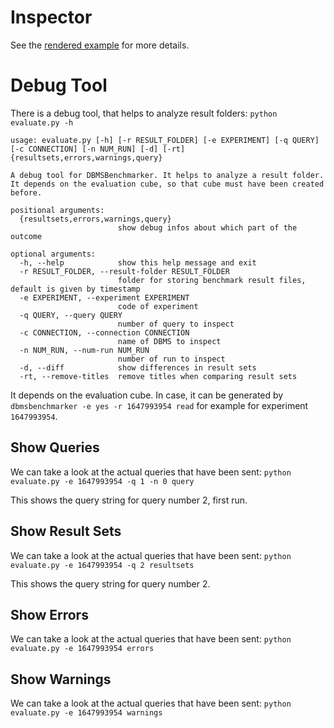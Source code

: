 # Inspector

See the [rendered example](https://beuth-erdelt.github.io/DBMS-Benchmarker/Evaluation-Demo.html) for more details.

# Debug Tool

There is a debug tool, that helps to analyze result folders: `python evaluate.py -h`

```
usage: evaluate.py [-h] [-r RESULT_FOLDER] [-e EXPERIMENT] [-q QUERY] [-c CONNECTION] [-n NUM_RUN] [-d] [-rt] {resultsets,errors,warnings,query}

A debug tool for DBMSBenchmarker. It helps to analyze a result folder. It depends on the evaluation cube, so that cube must have been created before.

positional arguments:
  {resultsets,errors,warnings,query}
                        show debug infos about which part of the outcome

optional arguments:
  -h, --help            show this help message and exit
  -r RESULT_FOLDER, --result-folder RESULT_FOLDER
                        folder for storing benchmark result files, default is given by timestamp
  -e EXPERIMENT, --experiment EXPERIMENT
                        code of experiment
  -q QUERY, --query QUERY
                        number of query to inspect
  -c CONNECTION, --connection CONNECTION
                        name of DBMS to inspect
  -n NUM_RUN, --num-run NUM_RUN
                        number of run to inspect
  -d, --diff            show differences in result sets
  -rt, --remove-titles  remove titles when comparing result sets
 ```

It depends on the evaluation cube. In case, it can be generated by `dbmsbenchmarker -e yes -r 1647993954 read` for example for experiment `1647993954`.

## Show Queries

We can take a look at the actual queries that have been sent: `python evaluate.py -e 1647993954 -q 1 -n 0 query`

This shows the query string for query number 2, first run.

## Show Result Sets

We can take a look at the actual queries that have been sent: `python evaluate.py -e 1647993954 -q 2 resultsets`

This shows the query string for query number 2.

## Show Errors

We can take a look at the actual queries that have been sent: `python evaluate.py -e 1647993954 errors`

## Show Warnings

We can take a look at the actual queries that have been sent: `python evaluate.py -e 1647993954 warnings`

